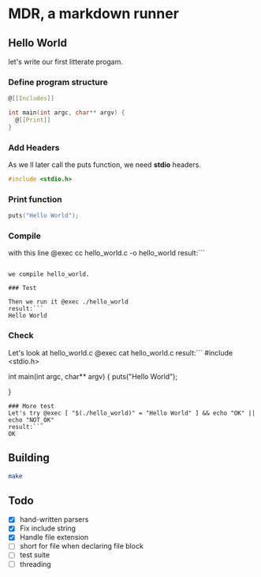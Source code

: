 # MDR, a markdown runner

## Hello World
let's write our first litterate progam.

### Define program structure
``` .c
@[[Includes]]

int main(int argc, char** argv) {
  @[[Print]]
}
```

### Add Headers
As we ll later call the puts function, we need **stdio** headers.
``` .c
#include <stdio.h>
```

### Print function
``` .c
puts("Hello World");
```

### Compile
with this line @exec cc hello_world.c -o hello_world
result:```
```

we compile hello_world.

### Test

Then we run it @exec ./hello_world
result:```
Hello World
```
### Check
Let's look at hello_world.c @exec cat hello_world.c
result:```
#include <stdio.h>


int main(int argc, char** argv) {
  puts("Hello World");

}
```
### More test
Let's try @exec [ "$(./hello_world)" = "Hello World" ] && echo "OK" || echo "NOT_OK"
result:```
OK
```

## Building
``` sh
make
```

## Todo
  * [x] hand-written parsers
  * [x] Fix include string
  * [x] Handle file extension
  * [ ] short for file when declaring file block
  * [ ] test suite
  * [ ] threading
